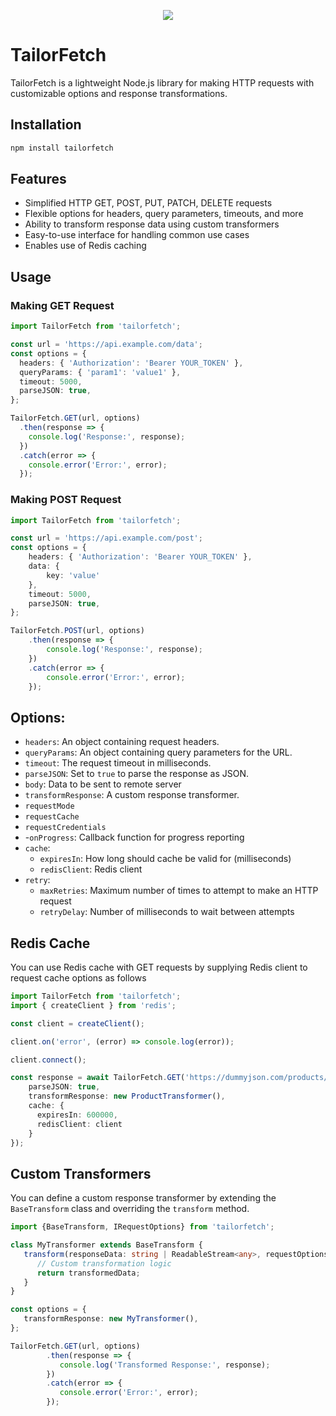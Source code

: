 <p align="center">
  <img src="https://i.ibb.co/W6MBLYg/logo-removebg-preview.png" />
</p>

# TailorFetch

TailorFetch is a lightweight Node.js library for making HTTP requests with customizable options and response transformations.

## Installation

```bash
npm install tailorfetch 
```

## Features
 - Simplified HTTP GET, POST, PUT, PATCH, DELETE requests
 - Flexible options for headers, query parameters, timeouts, and more
 - Ability to transform response data using custom transformers
 - Easy-to-use interface for handling common use cases
 - Enables use of Redis caching

## Usage
### Making GET Request
```typescript
import TailorFetch from 'tailorfetch';

const url = 'https://api.example.com/data';
const options = {
  headers: { 'Authorization': 'Bearer YOUR_TOKEN' },
  queryParams: { 'param1': 'value1' },
  timeout: 5000,
  parseJSON: true,
};

TailorFetch.GET(url, options)
  .then(response => {
    console.log('Response:', response);
  })
  .catch(error => {
    console.error('Error:', error);
  });
```

### Making POST Request
```typescript
import TailorFetch from 'tailorfetch';

const url = 'https://api.example.com/post';
const options = {
    headers: { 'Authorization': 'Bearer YOUR_TOKEN' },
    data: {
        key: 'value'
    },
    timeout: 5000,
    parseJSON: true,
};

TailorFetch.POST(url, options)
    .then(response => {
        console.log('Response:', response);
    })
    .catch(error => {
        console.error('Error:', error);
    });

```

## Options:
 - `headers`: An object containing request headers.
 - `queryParams`: An object containing query parameters for the URL.
 - `timeout`: The request timeout in milliseconds.
 - `parseJSON`: Set to `true` to parse the response as JSON.
 - `body`: Data to be sent to remote server
 - `transformResponse`: A custom response transformer.
 - `requestMode`
 - `requestCache`
 - `requestCredentials`
 - -`onProgress`: Callback function for progress reporting
 - `cache`:
   - `expiresIn`: How long should cache be valid for (milliseconds)
   - `redisClient`: Redis client
 - `retry`:
   - `maxRetries`: Maximum number of times to attempt to make an HTTP request
   - `retryDelay`: Number of milliseconds to wait between attempts

## Redis Cache
You can use Redis cache with GET requests by supplying Redis client to request cache options as follows

```typescript
import TailorFetch from 'tailorfetch';
import { createClient } from 'redis';

const client = createClient();

client.on('error', (error) => console.log(error));

client.connect();

const response = await TailorFetch.GET('https://dummyjson.com/products/1', {
    parseJSON: true, 
    transformResponse: new ProductTransformer(), 
    cache: {
      expiresIn: 600000,
      redisClient: client
    }
});
```

## Custom Transformers

You can define a custom response transformer by extending the `BaseTransform` class and overriding the `transform` method.

```typescript
import {BaseTransform, IRequestOptions} from 'tailorfetch';

class MyTransformer extends BaseTransform {
   transform(responseData: string | ReadableStream<any>, requestOptions: IRequestOptions) {
      // Custom transformation logic
      return transformedData;
   }
}

const options = {
   transformResponse: new MyTransformer(),
};

TailorFetch.GET(url, options)
        .then(response => {
           console.log('Transformed Response:', response);
        })
        .catch(error => {
           console.error('Error:', error);
        });

```